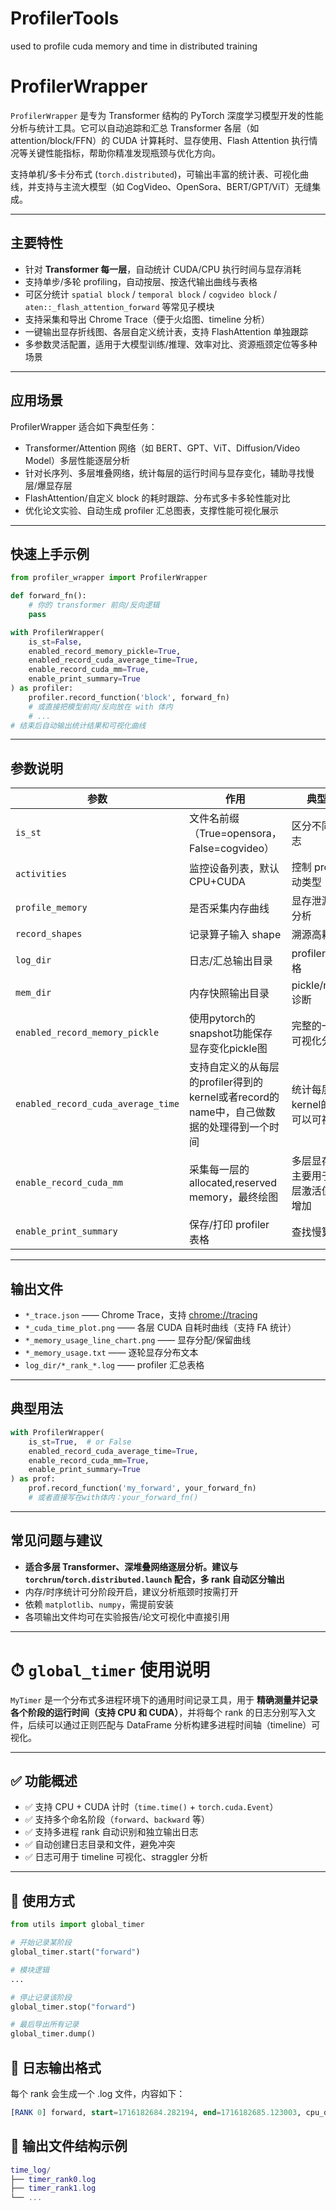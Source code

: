 # ProfilerTools
used to profile cuda memory and time in distributed training
# ProfilerWrapper

`ProfilerWrapper` 是专为 Transformer 结构的 PyTorch 深度学习模型开发的性能分析与统计工具。它可以自动追踪和汇总 Transformer 各层（如 attention/block/FFN）的 CUDA 计算耗时、显存使用、Flash Attention 执行情况等关键性能指标，帮助你精准发现瓶颈与优化方向。

支持单机/多卡分布式 (`torch.distributed`)，可输出丰富的统计表、可视化曲线，并支持与主流大模型（如 CogVideo、OpenSora、BERT/GPT/ViT）无缝集成。

---

## 主要特性

* 针对 **Transformer 每一层**，自动统计 CUDA/CPU 执行时间与显存消耗
* 支持单步/多轮 profiling，自动按层、按迭代输出曲线与表格
* 可区分统计 `spatial block` / `temporal block` / `cogvideo block` / `aten::_flash_attention_forward` 等常见子模块
* 支持采集和导出 Chrome Trace（便于火焰图、timeline 分析）
* 一键输出显存折线图、各层自定义统计表，支持 FlashAttention 单独跟踪
* 多参数灵活配置，适用于大模型训练/推理、效率对比、资源瓶颈定位等多种场景

---

## 应用场景

ProfilerWrapper 适合如下典型任务：

* Transformer/Attention 网络（如 BERT、GPT、ViT、Diffusion/Video Model）多层性能逐层分析
* 针对长序列、多层堆叠网络，统计每层的运行时间与显存变化，辅助寻找慢层/爆显存层
* FlashAttention/自定义 block 的耗时跟踪、分布式多卡多轮性能对比
* 优化论文实验、自动生成 profiler 汇总图表，支撑性能可视化展示

---

## 快速上手示例

```python
from profiler_wrapper import ProfilerWrapper

def forward_fn():
    # 你的 transformer 前向/反向逻辑
    pass

with ProfilerWrapper(
    is_st=False,
    enabled_record_memory_pickle=True,
    enabled_record_cuda_average_time=True,
    enable_record_cuda_mm=True,
    enable_print_summary=True
) as profiler:
    profiler.record_function('block', forward_fn)
    # 或直接把模型前向/反向放在 with 体内
    # ...
# 结束后自动输出统计结果和可视化曲线
```

---

## 参数说明

| 参数                                 | 作用                                  | 典型用途                    |
| ---------------------------------- | ----------------------------------- | ----------------------- |
| `is_st`                            | 文件名前缀（True=opensora，False=cogvideo） | 区分不同模型日志                |
| `activities`                       | 监控设备列表，默认 CPU+CUDA                  | 控制 profiler 活动类型        |
| `profile_memory`                   | 是否采集内存曲线                            | 显存泄漏/峰值分析               |
| `record_shapes`                    | 记录算子输入 shape                        | 溯源高耗时层                  |
| `log_dir`                          | 日志/汇总输出目录                           | profiler 汇总/表格          |
| `mem_dir`                          | 内存快照输出目录                            | pickle/memory 诊断        |
| `enabled_record_memory_pickle`     | 使用pytorch的snapshot功能保存显存变化pickle图                        | 完整的一段显存可视化分析                  |
| `enabled_record_cuda_average_time` | 支持自定义的从每层的profiler得到的kernel或者record的name中，自己做数据的处理得到一个时间                      | 统计每层具体kernel的时间，可以可视化 |
| `enable_record_cuda_mm`            | 采集每一层的allocated,reserved memory，最终绘图                          | 多层显存分析，主要用于判断每层激活值显存的增加                |
| `enable_print_summary`             | 保存/打印 profiler 表格                   | 查找慢算子                   |

---

## 输出文件

* `*_trace.json` —— Chrome Trace，支持 [chrome://tracing](chrome://tracing)
* `*_cuda_time_plot.png` —— 各层 CUDA 自耗时曲线（支持 FA 统计）
* `*_memory_usage_line_chart.png` —— 显存分配/保留曲线
* `*_memory_usage.txt` —— 逐轮显存分布文本
* `log_dir/*_rank_*.log` —— profiler 汇总表格

---

## 典型用法

```python
with ProfilerWrapper(
    is_st=True,  # or False
    enabled_record_cuda_average_time=True,
    enable_record_cuda_mm=True,
    enable_print_summary=True
) as prof:
    prof.record_function('my_forward', your_forward_fn)
    # 或者直接写在with体内：your_forward_fn()
```

---

## 常见问题与建议

* **适合多层 Transformer、深堆叠网络逐层分析。建议与 `torchrun`/`torch.distributed.launch` 配合，多 rank 自动区分输出**
* 内存/时序统计可分阶段开启，建议分析瓶颈时按需打开
* 依赖 `matplotlib`、`numpy`，需提前安装
* 各项输出文件均可在实验报告/论文可视化中直接引用

---




























# ⏱ `global_timer` 使用说明

`MyTimer` 是一个分布式多进程环境下的通用时间记录工具，用于 **精确测量并记录各个阶段的运行时间（支持 CPU 和 CUDA）**，并将每个 rank 的日志分别写入文件，后续可以通过正则匹配与 DataFrame 分析构建多进程时间轴（timeline）可视化。

---

## ✅ 功能概述

- ✅ 支持 CPU + CUDA 计时（`time.time()` + `torch.cuda.Event`）
- ✅ 支持多个命名阶段（`forward`、`backward` 等）
- ✅ 支持多进程 rank 自动识别和独立输出日志
- ✅ 自动创建日志目录和文件，避免冲突
- ✅ 日志可用于 timeline 可视化、straggler 分析

---

## 🧱 使用方式

```python
from utils import global_timer

# 开始记录某阶段
global_timer.start("forward")

# 模块逻辑
...

# 停止记录该阶段
global_timer.stop("forward")

# 最后导出所有记录
global_timer.dump()
```

## 📝 日志输出格式
每个 rank 会生成一个 .log 文件，内容如下：
```sql
[RANK 0] forward, start=1716182684.282194, end=1716182685.123003, cpu_dur=0.840809s, cuda_dur=830.512ms
```
## 📁 输出文件结构示例
```lua
time_log/
├── timer_rank0.log
├── timer_rank1.log
└── ...
```
